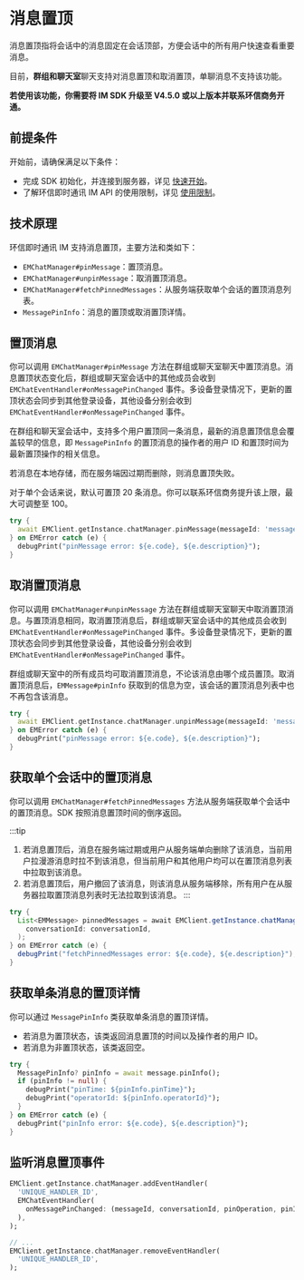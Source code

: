 # 消息置顶

消息置顶指将会话中的消息固定在会话顶部，方便会话中的所有用户快速查看重要消息。

目前，**群组和聊天室**聊天支持对消息置顶和取消置顶，单聊消息不支持该功能。

**若使用该功能，你需要将 IM SDK 升级至 V4.5.0 或以上版本并联系环信商务开通。**

## 前提条件

开始前，请确保满足以下条件：

- 完成 SDK 初始化，并连接到服务器，详见 [快速开始](quickstart.html)。
- 了解环信即时通讯 IM API 的使用限制，详见 [使用限制](/product/limitation.html)。

## 技术原理

环信即时通讯 IM 支持消息置顶，主要方法和类如下：

- `EMChatManager#pinMessage`：置顶消息。
- `EMChatManager#unpinMessage`：取消置顶消息。
- `EMChatManager#fetchPinnedMessages`：从服务端获取单个会话的置顶消息列表。
- `MessagePinInfo`：消息的置顶或取消置顶详情。

## 置顶消息

你可以调用 `EMChatManager#pinMessage` 方法在群组或聊天室聊天中置顶消息。消息置顶状态变化后，群组或聊天室会话中的其他成员会收到 `EMChatEventHandler#onMessagePinChanged` 事件。多设备登录情况下，更新的置顶状态会同步到其他登录设备，其他设备分别会收到 `EMChatEventHandler#onMessagePinChanged` 事件。

在群组和聊天室会话中，支持多个用户置顶同一条消息，最新的消息置顶信息会覆盖较早的信息，即 `MessagePinInfo` 的置顶消息的操作者的用户 ID 和置顶时间为最新置顶操作的相关信息。

若消息在本地存储，而在服务端因过期而删除，则消息置顶失败。

对于单个会话来说，默认可置顶 20 条消息。你可以联系环信商务提升该上限，最大可调整至 100。

```dart
try {
  await EMClient.getInstance.chatManager.pinMessage(messageId: 'messageId');
} on EMError catch (e) {
  debugPrint("pinMessage error: ${e.code}, ${e.description}");
}
```

## 取消置顶消息

你可以调用 `EMChatManager#unpinMessage` 方法在群组或聊天室聊天中取消置顶消息。与置顶消息相同，取消置顶消息后，群组或聊天室会话中的其他成员会收到 `EMChatEventHandler#onMessagePinChanged` 事件。多设备登录情况下，更新的置顶状态会同步到其他登录设备，其他设备分别会收到 `EMChatEventHandler#onMessagePinChanged` 事件。

群组或聊天室中的所有成员均可取消置顶消息，不论该消息由哪个成员置顶。取消置顶消息后，`EMMessage#pinInfo` 获取到的信息为空，该会话的置顶消息列表中也不再包含该消息。

```dart
try {
  await EMClient.getInstance.chatManager.unpinMessage(messageId: 'messageId');
} on EMError catch (e) {
  debugPrint("pinMessage error: ${e.code}, ${e.description}");
}
```

## 获取单个会话中的置顶消息

你可以调用 `EMChatManager#fetchPinnedMessages` 方法从服务端获取单个会话中的置顶消息。SDK 按照消息置顶时间的倒序返回。

:::tip
1. 若消息置顶后，消息在服务端过期或用户从服务端单向删除了该消息，当前用户拉漫游消息时拉不到该消息，但当前用户和其他用户均可以在置顶消息列表中拉取到该消息。
2. 若消息置顶后，用户撤回了该消息，则该消息从服务端移除，所有用户在从服务器拉取置顶消息列表时无法拉取到该消息。
:::

```Java
try {
  List<EMMessage> pinnedMessages = await EMClient.getInstance.chatManager.fetchPinnedMessages(
    conversationId: conversationId,
  );
} on EMError catch (e) {
  debugPrint("fetchPinnedMessages error: ${e.code}, ${e.description}");
}
```

## 获取单条消息的置顶详情

你可以通过 `MessagePinInfo` 类获取单条消息的置顶详情。

- 若消息为置顶状态，该类返回消息置顶的时间以及操作者的用户 ID。
- 若消息为非置顶状态，该类返回空。

```dart
try {
  MessagePinInfo? pinInfo = await message.pinInfo();
  if (pinInfo != null) {
    debugPrint("pinTime: ${pinInfo.pinTime}");
    debugPrint("operatorId: ${pinInfo.operatorId}");
  }
} on EMError catch (e) {
  debugPrint("pinInfo error: ${e.code}, ${e.description}");
}
```

## 监听消息置顶事件

```dart
EMClient.getInstance.chatManager.addEventHandler(
  'UNIQUE_HANDLER_ID',
  EMChatEventHandler(
    onMessagePinChanged: (messageId, conversationId, pinOperation, pinInfo) {},
  ),
);

// ...
EMClient.getInstance.chatManager.removeEventHandler(
  'UNIQUE_HANDLER_ID',
);

```
